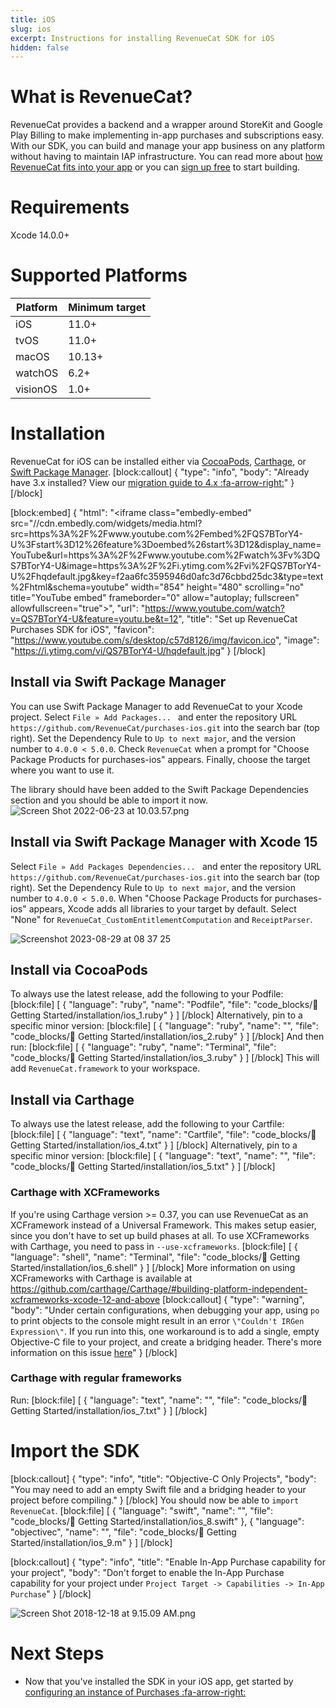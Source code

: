 ```yaml
---
title: iOS
slug: ios
excerpt: Instructions for installing RevenueCat SDK for iOS
hidden: false
---
```

# What is RevenueCat?

RevenueCat provides a backend and a wrapper around StoreKit and Google Play Billing to make implementing in-app purchases and subscriptions easy. With our SDK, you can build and manage your app business on any platform without having to maintain IAP infrastructure. You can read more about [how RevenueCat fits into your app](https://www.revenuecat.com/blog/growth/where-does-revenuecat-fit-in-your-app/) or you can [sign up free](https://app.revenuecat.com/signup) to start building.

# Requirements

Xcode 14.0.0+

# Supported Platforms

| Platform | Minimum target |
| --- | --- |
| iOS | 11.0+ |
| tvOS | 11.0+ |
| macOS | 10.13+ |
| watchOS | 6.2+ |
| visionOS | 1.0+ |

# Installation

RevenueCat for iOS can be installed either via [CocoaPods](doc:ios#section-install-via-cocoapods), [Carthage](ios#section-install-via-carthage), or [Swift Package Manager](doc:ios#section-install-via-swift-package-manager). 
[block:callout]
{
  "type": "info",
  "body": "Already have 3.x installed? View our [migration guide to 4.x :fa-arrow-right:](https://docs.revenuecat.com/docs/ios-native-3x-to-4x-migration)"
}
[/block]

[block:embed]
{
  "html": "<iframe class=\"embedly-embed\" src=\"//cdn.embedly.com/widgets/media.html?src=https%3A%2F%2Fwww.youtube.com%2Fembed%2FQS7BTorY4-U%3Fstart%3D12%26feature%3Doembed%26start%3D12&display_name=YouTube&url=https%3A%2F%2Fwww.youtube.com%2Fwatch%3Fv%3DQS7BTorY4-U&image=https%3A%2F%2Fi.ytimg.com%2Fvi%2FQS7BTorY4-U%2Fhqdefault.jpg&key=f2aa6fc3595946d0afc3d76cbbd25dc3&type=text%2Fhtml&schema=youtube\" width=\"854\" height=\"480\" scrolling=\"no\" title=\"YouTube embed\" frameborder=\"0\" allow=\"autoplay; fullscreen\" allowfullscreen=\"true\"></iframe>",
  "url": "https://www.youtube.com/watch?v=QS7BTorY4-U&feature=youtu.be&t=12",
  "title": "Set up RevenueCat Purchases SDK for iOS",
  "favicon": "https://www.youtube.com/s/desktop/c57d8126/img/favicon.ico",
  "image": "https://i.ytimg.com/vi/QS7BTorY4-U/hqdefault.jpg"
}
[/block]
## Install via Swift Package Manager

You can use Swift Package Manager to add RevenueCat to your Xcode project. Select `File » Add Packages... ` and enter the repository URL `https://github.com/RevenueCat/purchases-ios.git` into the search bar (top right). Set the Dependency Rule to `Up to next major`, and the version number to `4.0.0 < 5.0.0`. Check `RevenueCat` when a prompt for "Choose Package Products for purchases-ios" appears. Finally, choose the target where you want to use it. 

The library should have been added to the Swift Package Dependencies section and you should be able to import it now.
![](https://files.readme.io/bd6e034-Screen_Shot_2022-06-23_at_10.03.57.png "Screen Shot 2022-06-23 at 10.03.57.png")
## Install via Swift Package Manager with Xcode 15

Select `File » Add Packages Dependencies... ` and enter the repository URL `https://github.com/RevenueCat/purchases-ios.git` into the search bar (top right). Set the Dependency Rule to `Up to next major`, and the version number to `4.0.0 < 5.0.0`. When "Choose Package Products for purchases-ios" appears, Xcode adds all libraries to your target by default. Select "None" for `RevenueCat_CustomEntitlementComputation` and `ReceiptParser`.

![](https://github.com/RevenueCat/purchases-ios/assets/685609/0ddf0c35-5681-4d38-b4dc-d2ebdae24988 "Screenshot 2023-08-29 at 08 37 25")
## Install via CocoaPods

To always use the latest release, add the following to your Podfile:
[block:file]
[
  {
    "language": "ruby",
    "name": "Podfile",
    "file": "code_blocks/🚀 Getting Started/installation/ios_1.ruby"
  }
]
[/block]
Alternatively, pin to a specific minor version:
[block:file]
[
  {
    "language": "ruby",
    "name": "",
    "file": "code_blocks/🚀 Getting Started/installation/ios_2.ruby"
  }
]
[/block]
And then run:
[block:file]
[
  {
    "language": "ruby",
    "name": "Terminal",
    "file": "code_blocks/🚀 Getting Started/installation/ios_3.ruby"
  }
]
[/block]
This will add `RevenueCat.framework` to your workspace.


## Install via Carthage

To always use the latest release, add the following to your Cartfile:
[block:file]
[
  {
    "language": "text",
    "name": "Cartfile",
    "file": "code_blocks/🚀 Getting Started/installation/ios_4.txt"
  }
]
[/block]
Alternatively, pin to a specific minor version:
[block:file]
[
  {
    "language": "text",
    "name": "",
    "file": "code_blocks/🚀 Getting Started/installation/ios_5.txt"
  }
]
[/block]
### Carthage with XCFrameworks

If you're using Carthage version >= 0.37, you can use RevenueCat as an XCFramework instead of a Universal Framework. This makes setup easier, since you don't have to set up build phases at all. 
To use XCFrameworks with Carthage, you need to pass in `--use-xcframeworks`.
[block:file]
[
  {
    "language": "shell",
    "name": "Terminal",
    "file": "code_blocks/🚀 Getting Started/installation/ios_6.shell"
  }
]
[/block]
More information on using XCFrameworks with Carthage is available at https://github.com/carthage/Carthage/#building-platform-independent-xcframeworks-xcode-12-and-above
[block:callout]
{
  "type": "warning",
  "body": "Under certain configurations, when debugging your app, using `po` to print objects to the console might result in an error `\"Couldn't IRGen Expression\"`. If you run into this, one workaround is to add a single, empty Objective-C file to your project, and create a bridging header. There's more information on this issue [here](https://steipete.com/posts/couldnt-irgen-expression/)"
}
[/block]
### Carthage with regular frameworks

Run:
[block:file]
[
  {
    "language": "text",
    "name": "",
    "file": "code_blocks/🚀 Getting Started/installation/ios_7.txt"
  }
]
[/block]
# Import the SDK
[block:callout]
{
  "type": "info",
  "title": "Objective-C Only Projects",
  "body": "You may need to add an empty Swift file and a bridging header to your project before compiling."
}
[/block]
You should now be able to `import RevenueCat`.
[block:file]
[
  {
    "language": "swift",
    "name": "",
    "file": "code_blocks/🚀 Getting Started/installation/ios_8.swift"
  },
  {
    "language": "objectivec",
    "name": "",
    "file": "code_blocks/🚀 Getting Started/installation/ios_9.m"
  }
]
[/block]

[block:callout]
{
  "type": "info",
  "title": "Enable In-App Purchase capability for your project",
  "body": "Don't forget to enable the In-App Purchase capability for your project under `Project Target -> Capabilities -> In-App Purchase`"
}
[/block]

![](https://files.readme.io/65db383-Screen_Shot_2018-12-18_at_9.15.09_AM.png "Screen Shot 2018-12-18 at 9.15.09 AM.png")
# Next Steps

* Now that you've installed the SDK in your iOS app, get started by [configuring an instance of Purchases :fa-arrow-right:](https://www.revenuecat.com/docs/getting-started#4-using-revenuecats-purchases-sdk)